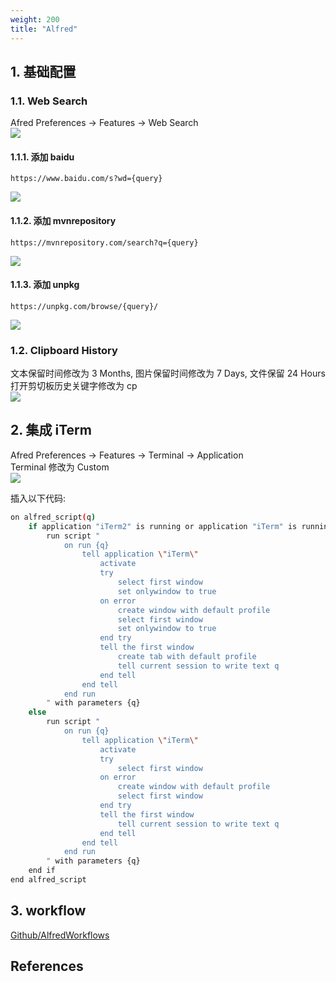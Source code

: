 ```yaml
---
weight: 200
title: "Alfred"
---
```


## 1. 基础配置

### 1.1. Web Search
Afred Preferences → Features → Web Search  
![](/images/202304191525609.png)  
  

#### 1.1.1. 添加 baidu  
```
https://www.baidu.com/s?wd={query}
```
![](/images/202304191526396.png)  
  

#### 1.1.2. 添加 mvnrepository
```
https://mvnrepository.com/search?q={query}
```
![](/images/202304191527264.png)  
  

#### 1.1.3. 添加 unpkg
```
https://unpkg.com/browse/{query}/
```
![](/images/202304191528690.png)  
  

### 1.2. Clipboard History
文本保留时间修改为 3 Months, 图片保留时间修改为 7 Days, 文件保留 24 Hours  
打开剪切板历史关键字修改为 cp  
![](/images/202304191530878.png)  
  

## 2. 集成 iTerm
Afred Preferences → Features → Terminal → Application  
Terminal 修改为 Custom  
![](/images/202304191531007.png)  
  
插入以下代码:  
```bash
on alfred_script(q)
    if application "iTerm2" is running or application "iTerm" is running then
        run script "
            on run {q}
                tell application \"iTerm\"
                    activate
                    try
                        select first window
                        set onlywindow to true
                    on error
                        create window with default profile
                        select first window
                        set onlywindow to true
                    end try
                    tell the first window
                        create tab with default profile
                        tell current session to write text q
                    end tell
                end tell
            end run
        " with parameters {q}
    else
        run script "
            on run {q}
                tell application \"iTerm\"
                    activate
                    try
                        select first window
                    on error
                        create window with default profile
                        select first window
                    end try
                    tell the first window
                        tell current session to write text q
                    end tell
                end tell
            end run
        " with parameters {q}
    end if
end alfred_script
```
  

## 3. workflow
[Github/AlfredWorkflows](https://github.com/nctsc/AlfredWorkflows)  
  

## References

